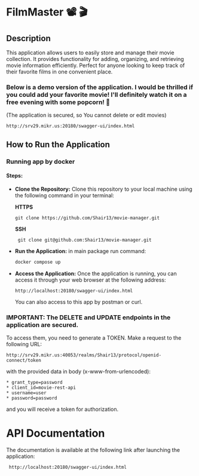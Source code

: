 # FilmMaster 📽 🎬

## Description

This application allows users to easily store and manage their movie collection. It provides functionality for adding, organizing, and retrieving movie information efficiently. Perfect for anyone looking to keep track of their favorite films in one convenient place.

### Below is a demo version of the application. I would be thrilled if you could add your favorite movie! I'll definitely watch it on a free evening with some popcorn! 🍿
(The application is secured, so You cannot delete or edit movies)

```
http://srv29.mikr.us:20180/swagger-ui/index.html
```
  
## How to Run the Application
   
### Running app by docker

#### Steps:
 
 - **Clone the Repository:** Clone this repository to your local machine using the following command in your terminal:

   **HTTPS**
    ```
    git clone https://github.com/Shair13/movie-manager.git
    ```
   **SSH**
   ```
    git clone git@github.com:Shair13/movie-manager.git
   ```
   
 - **Run the Application:** in main package run command:

    ```bash
    docker compose up
    ```

- **Access the Application:** Once the application is running, you can access it through your web browser at the
   following address:

   ```
   http://localhost:20180/swagger-ui/index.html
   ```
  
    You can also access to this app by postman or curl.
   
### IMPORTANT: The DELETE and UPDATE endpoints in the application are secured. 

To access them, you need to generate a TOKEN. Make a request to the following URL:

```
http://srv29.mikr.us:40053/realms/Shair13/protocol/openid-connect/token
```

with the provided data in body (x-www-from-urlencoded):

```
* grant_type=password
* client_id=movie-rest-api
* username=user
* password=password
```

and you will receive a token for authorization.
    
# API Documentation

The documentation is available at the following link after launching the application:

  ```
   http://localhost:20180/swagger-ui/index.html
  ``` 
    
    
    
    
    
    
    
    
    
    
    
    
    
    
    
    
 
